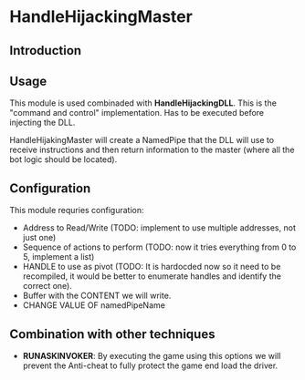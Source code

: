 # HandleHijackingMaster

## Introduction


## Usage

This module is used combinaded with **HandleHijackingDLL**. This is the "command and control" implementation. Has to be executed before injecting the DLL. 

HandleHijakingMaster will create a NamedPipe that the DLL will use to receive instructions and then return information to the master (where all the bot logic should be located).

## Configuration

This module requries configuration:

- Address to Read/Write (TODO: implement to use multiple addresses, not just one)
- Sequence of actions to perform (TODO: now it tries everything from 0 to 5, implement a list)
- HANDLE to use as pivot (TODO: It is hardocded now so it need to be recompiled, it would be better to enumerate handles and identify the correct one).
- Buffer with the CONTENT we will write.
- CHANGE VALUE OF namedPipeName
 
## Combination with other techniques

- **RUNASKINVOKER**: By executing the game using this options we will prevent the Anti-cheat to fully protect the game end load the driver.


